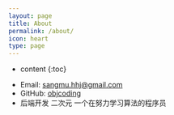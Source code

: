 ```yaml
---
layout: page
title: About
permalink: /about/
icon: heart
type: page
---
```


* content
{:toc}


- Email: sangmu.hhj@gmail.com
- GitHub: [objcoding]( https://github.com/sang_Mu/)
- 后端开发 二次元 一个在努力学习算法的程序员
